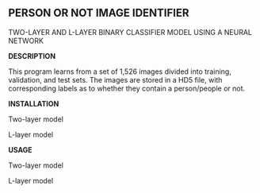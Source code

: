 ## PERSON OR NOT IMAGE IDENTIFIER

TWO-LAYER AND L-LAYER BINARY CLASSIFIER MODEL USING A NEURAL NETWORK

**DESCRIPTION** 

This program learns from a set of 1,526 images divided into training, validation, and test sets. The images are stored in a HD5 file, with corresponding labels as to whether they contain a person/people or not.

**INSTALLATION**

Two-layer model

L-layer model

**USAGE**

Two-layer model

L-layer model
